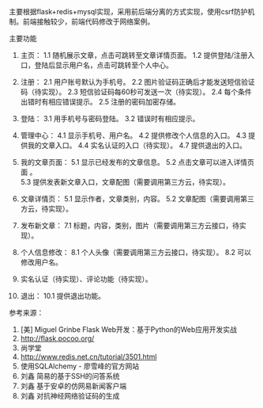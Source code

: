 主要根据flask+redis+mysql实现，采用前后端分离的方式实现，使用csrf防护机制。前端接触较少，前端代码修改于网络案例。

主要功能

1. 主页：
    1.1 随机展示文章，点击可跳转至文章详情页面。
    1.2 提供登陆/注册入口，登陆后显示用户名，点击可跳转至个人中心。

2. 注册：
    2.1 用户账号默认为手机号。
    2.2 图片验证码正确后才能发送短信验证码（待实现）。
    2.3 短信验证码每60秒可发送一次（待实现）。
    2.4 每个条件出错时有相应错误提示。
    2.5 注册的密码加密存储。

3. 登陆：
    3.1 用手机号与密码登陆。
    3.2 错误时有相应提示。
    
4. 管理中心：
    4.1 显示手机号、用户名。
    4.2 提供修改个人信息的入口。
    4.3 提供我的文章入口。
    4.4 实名认证的入口（待实现）。
    4.7 提供退出的入口。
    
5. 我的文章页面：
    5.1 显示已经发布的文章信息。
    5.2 点击文章可以进入详情页面 。  
    5.3 提供发表新文章入口，文章配图（需要调用第三方云，待实现）。

6. 文章详情页：
    5.1 显示作者，文章类别，内容。
    5.2 文章配图（需要调用第三方云，待实现）。

7. 发布新文章：
    7.1 标题，内容，类别，图片（需要调用第三方云接口，待实现）。

8. 个人信息修改：
    8.1 个人头像（需要调用第三方云接口，待实现）。
    8.2 可以修改用户名。
 
9. 实名认证（待实现）、评论功能（待实现）。

10. 退出：
    10.1 提供退出功能。
    
    
参考来源：
   1. [美] Miguel Grinbe Flask Web开发：基于Python的Web应用开发实战 
   2. http://flask.pocoo.org/
   3. 尚学堂
   4. http://www.redis.net.cn/tutorial/3501.html
   5. 使用SQLAlchemy - 廖雪峰的官方网站
   6. 刘鑫 简易的基于SSH的问答系统 
   7. 刘鑫 基于安卓的仿网易新闻客户端
   8. 刘鑫 对抗神经网络验证码的生成
